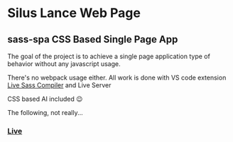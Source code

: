 # Silus Lance Web Page

## sass-spa CSS Based Single Page App

The goal of the project is to achieve a single page application type of behavior without any javascript usage.

There's no webpack usage either. All work is done with VS code extension [Live Sass Compiler](https://marketplace.visualstudio.com/items?itemName=ritwickdey.live-sass) and Live Server

CSS based AI included 😉

The following, not really...
### [Live](https://bbauska.github.io/sass-spa/index.html#home)
